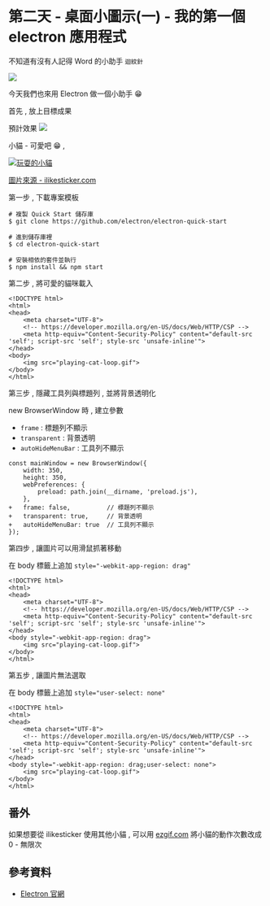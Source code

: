 # 第二天 - 桌面小圖示(一) - 我的第一個 electron 應用程式

不知道有沒有人記得 Word 的小助手 `迴紋針`

![](https://i.imgur.com/l3UBR2M.png)

今天我們也來用 Electron 做一個小助手 😁

首先 , 放上目標成果

預計效果
![](https://i.imgur.com/MfEjj5I.gif)

小貓 - 可愛吧 😁 , 

[![玩耍的小貓](https://i.imgur.com/6O1RzBu.gif)](https://i.imgur.com/6O1RzBu.gif)

[圖片來源 - ilikesticker.com](https://www.ilikesticker.com/LineStickerAnimation/W550562-Ginger-Cat-Animation/zh-Hant)

第一步 , 下載專案模板 

```shell script
# 複製 Quick Start 儲存庫
$ git clone https://github.com/electron/electron-quick-start

# 進到儲存庫裡
$ cd electron-quick-start

# 安裝相依的套件並執行
$ npm install && npm start
```

第二步 , 將可愛的貓咪載入

```html=
<!DOCTYPE html>
<html>
<head>
    <meta charset="UTF-8">
    <!-- https://developer.mozilla.org/en-US/docs/Web/HTTP/CSP -->
    <meta http-equiv="Content-Security-Policy" content="default-src 'self'; script-src 'self'; style-src 'unsafe-inline'">
</head>
<body>
    <img src="playing-cat-loop.gif">
</body>
</html>
``` 

第三步 , 隱藏工具列與標題列 , 並將背景透明化

new BrowserWindow 時 , 建立參數
- `frame`           : 標題列不顯示
- `transparent`     : 背景透明
- `autoHideMenuBar` : 工具列不顯示
  
```javascript=
const mainWindow = new BrowserWindow({
    width: 350,
    height: 350,
    webPreferences: {
        preload: path.join(__dirname, 'preload.js'),
    },
+   frame: false,          // 標題列不顯示
+   transparent: true,     // 背景透明
+   autoHideMenuBar: true  // 工具列不顯示
});
``` 

第四步 , 讓圖片可以用滑鼠抓著移動

在 body 標籤上追加 `style="-webkit-app-region: drag"`

```html=
<!DOCTYPE html>
<html>
<head>
    <meta charset="UTF-8">
    <!-- https://developer.mozilla.org/en-US/docs/Web/HTTP/CSP -->
    <meta http-equiv="Content-Security-Policy" content="default-src 'self'; script-src 'self'; style-src 'unsafe-inline'">
</head>
<body style="-webkit-app-region: drag">
    <img src="playing-cat-loop.gif">
</body>
</html>
``` 

第五步 , 讓圖片無法選取

在 body 標籤上追加 `style="user-select: none"`

```html=
<!DOCTYPE html>
<html>
<head>
    <meta charset="UTF-8">
    <!-- https://developer.mozilla.org/en-US/docs/Web/HTTP/CSP -->
    <meta http-equiv="Content-Security-Policy" content="default-src 'self'; script-src 'self'; style-src 'unsafe-inline'">
</head>
<body style="-webkit-app-region: drag;user-select: none">
    <img src="playing-cat-loop.gif">
</body>
</html>
``` 

## 番外

如果想要從 ilikesticker 使用其他小貓 , 
可以用 [ezgif.com](https://ezgif.com/loop-count) 將小貓的動作次數改成 0 - 無限次


## 參考資料

- [Electron 官網](https://www.electronjs.org/)
